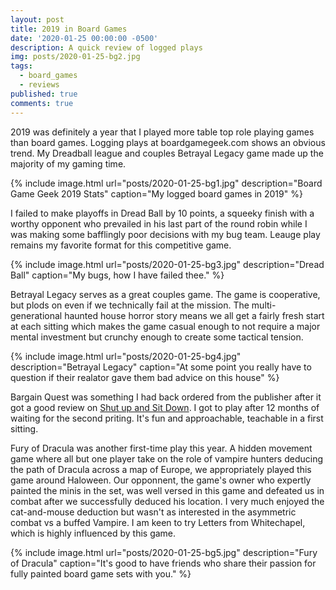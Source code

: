 ```yaml
---
layout: post
title: 2019 in Board Games
date: '2020-01-25 00:00:00 -0500'
description: A quick review of logged plays
img: posts/2020-01-25-bg2.jpg
tags:
  - board_games
  - reviews
published: true
comments: true
---
```


2019 was definitely a year that I played more table top role playing games than board games.  Logging plays at boardgamegeek.com shows an obvious trend. My Dreadball league and couples Betrayal Legacy game made up the majority of my gaming time.

{% include image.html url="posts/2020-01-25-bg1.jpg" description="Board Game Geek 2019 Stats" caption="My logged board games in 2019" %}

I failed to make playoffs in Dread Ball by 10 points, a squeeky finish with a worthy opponent who prevailed in his last part of the round robin while I was making some  bafflingly poor decisions with my bug team.  Leauge play remains my favorite format for this competitive game.  

{% include image.html url="posts/2020-01-25-bg3.jpg" description="Dread Ball" caption="My bugs, how I have failed thee." %}

Betrayal Legacy serves as a great couples game.  The game is cooperative, but plods on even if we technically fail at the mission. The multi-generational haunted house horror story means we all get a fairly fresh start at each sitting which makes the game casual enough to not require a major mental investment but crunchy enough to create some tactical tension.

{% include image.html url="posts/2020-01-25-bg4.jpg" description="Betrayal Legacy" caption="At some point you really have to question if their realator gave them bad advice on this house" %}

Bargain Quest was something I had back ordered from the publisher after it got a good review on [Shut up and Sit Down](https://www.shutupandsitdown.com/videos/review-bargain-quest/).  I got to play after 12 months of waiting for the second priting.  It's fun and approachable, teachable in a first sitting.

Fury of Dracula was another first-time play this year.  A hidden movement game where all but one player take on the role of vampire hunters deducing the path of Dracula across a map of Europe, we appropriately played this game around Haloween. Our opponnent, the game's owner who expertly painted the minis in the set, was well versed in this game and defeated us in combat after we successfully deduced his location.  I very much enjoyed the cat-and-mouse deduction but wasn't as interested in the asymmetric combat vs a buffed Vampire.  I am keen to try Letters from Whitechapel, which is highly influenced by this game.

{% include image.html url="posts/2020-01-25-bg5.jpg" description="Fury of Dracula" caption="It's good to have friends who share their passion for fully painted board game sets with you." %}